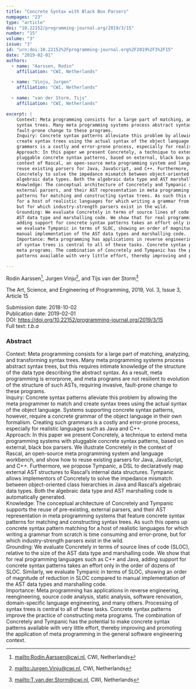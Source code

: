 ```yaml
---
title: "Concrete Syntax with Black Box Parsers"
numpages: "23"
type: "article"
doi: "10.22152/programming-journal.org/2019/3/15"
number: "15"
volume: "3"
issue: "3"
id: "urn:doi:10.22152%2Fprogramming-journal.org%2F2019%2F3%2F15"
date: "2019-02-01"
authors: 
  - name: "Aarssen, Rodin"
    affiliation: "CWI, Netherlands"

  - name: "Vinju, Jurgen"
    affiliation: "CWI, Netherlands"

  - name: "van der Storm, Tijs"
    affiliation: "CWI, Netherlands"

excerpt: |
    Context: Meta programming consists for a large part of matching, analyzing, and transforming
    syntax trees. Many meta programming systems process abstract syntax trees, but this requires intimate knowledge of the structure of the data type describing the abstract syntax. As a result, meta programming is errorprone, and meta programs are not resilient to evolution of the structure of such ASTs, requiring invasive,
    fault-prone change to these programs.  
    Inquiry: Concrete syntax patterns alleviate this problem by allowing the meta programmer to match and
    create syntax trees using the actual syntax of the object language. Systems supporting concrete syntax patterns, however, require a concrete grammar of the object language in their own formalism. Creating such
    grammars is a costly and error-prone process, especially for realistic languages such as Java and C++.  
    Approach: In this paper we present Concretely, a technique to extend meta programming systems with
    pluggable concrete syntax patterns, based on external, black box parsers. We illustrate Concretely in the
    context of Rascal, an open-source meta programming system and language workbench, and show how to
    reuse existing parsers for Java, JavaScript, and C++. Furthermore, we propose Tympanic, a DSL to declaratively map external AST structures to Rascal’s internal data structures. Tympanic allows implementors of
    Concretely to solve the impedance mismatch between object-oriented class hierarchies in Java and Rascal’s
    algebraic data types. Both the algebraic data type and AST marshalling code is automatically generated.  
    Knowledge: The conceptual architecture of Concretely and Tympanic supports the reuse of pre-existing,
    external parsers, and their AST representation in meta programming systems that feature concrete syntax
    patterns for matching and constructing syntax trees. As such this opens up concrete syntax pattern matching
    for a host of realistic languages for which writing a grammar from scratch is time consuming and error-prone,
    but for which industry-strength parsers exist in the wild.  
    Grounding: We evaluate Concretely in terms of source lines of code (SLOC), relative to the size of the
    AST data type and marshalling code. We show that for real programming languages such as C++ and Java,
    adding support for concrete syntax patterns takes an effort only in the order of dozens of SLOC. Similarly,
    we evaluate Tympanic in terms of SLOC, showing an order of magnitude of reduction in SLOC compared to
    manual implementation of the AST data types and marshalling code.  
    Importance: Meta programming has applications in reverse engineering, reengineering, source code analysis, static analysis, software renovation, domain-specific language engineering, and many others. Processing
    of syntax trees is central to all of these tasks. Concrete syntax patterns improve the practice of constructing
    meta programs. The combination of Concretely and Tympanic has the potential to make concrete syntax
    patterns available with very little effort, thereby improving and promoting the application of meta programming in the general software engineering context.  

---
```

Rodin Aarssen[^1], Jurgen Vinju[^2], and Tijs van der Storm[^3]

The Art, Science, and Engineering of Programming, 2019, Vol. 3, Issue 3, Article 15

Submission date: 2018-10-02  
Publication date: 2019-02-01  
DOI: <https://doi.org/10.22152/programming-journal.org/2019/3/15>  
Full text: *t.b.a*  


### Abstract
Context: Meta programming consists for a large part of matching, analyzing, and transforming
syntax trees. Many meta programming systems process abstract syntax trees, but this requires intimate knowledge of the structure of the data type describing the abstract syntax. As a result, meta programming is errorprone, and meta programs are not resilient to evolution of the structure of such ASTs, requiring invasive,
fault-prone change to these programs.  
Inquiry: Concrete syntax patterns alleviate this problem by allowing the meta programmer to match and
create syntax trees using the actual syntax of the object language. Systems supporting concrete syntax patterns, however, require a concrete grammar of the object language in their own formalism. Creating such
grammars is a costly and error-prone process, especially for realistic languages such as Java and C++.  
Approach: In this paper we present Concretely, a technique to extend meta programming systems with
pluggable concrete syntax patterns, based on external, black box parsers. We illustrate Concretely in the
context of Rascal, an open-source meta programming system and language workbench, and show how to
reuse existing parsers for Java, JavaScript, and C++. Furthermore, we propose Tympanic, a DSL to declaratively map external AST structures to Rascal’s internal data structures. Tympanic allows implementors of
Concretely to solve the impedance mismatch between object-oriented class hierarchies in Java and Rascal’s
algebraic data types. Both the algebraic data type and AST marshalling code is automatically generated.  
Knowledge: The conceptual architecture of Concretely and Tympanic supports the reuse of pre-existing,
external parsers, and their AST representation in meta programming systems that feature concrete syntax
patterns for matching and constructing syntax trees. As such this opens up concrete syntax pattern matching
for a host of realistic languages for which writing a grammar from scratch is time consuming and error-prone,
but for which industry-strength parsers exist in the wild.  
Grounding: We evaluate Concretely in terms of source lines of code (SLOC), relative to the size of the
AST data type and marshalling code. We show that for real programming languages such as C++ and Java,
adding support for concrete syntax patterns takes an effort only in the order of dozens of SLOC. Similarly,
we evaluate Tympanic in terms of SLOC, showing an order of magnitude of reduction in SLOC compared to
manual implementation of the AST data types and marshalling code.  
Importance: Meta programming has applications in reverse engineering, reengineering, source code analysis, static analysis, software renovation, domain-specific language engineering, and many others. Processing
of syntax trees is central to all of these tasks. Concrete syntax patterns improve the practice of constructing
meta programs. The combination of Concretely and Tympanic has the potential to make concrete syntax
patterns available with very little effort, thereby improving and promoting the application of meta programming in the general software engineering context.  


[^1]: <mailto:Rodin.Aarssen@cwi.nl>, CWI, Netherlands
[^2]: <mailto:Jurgen.Vinju@cwi.nl>, CWI, Netherlands
[^3]: <mailto:T.van.der.Storm@cwi.nl>, CWI, Netherlands
